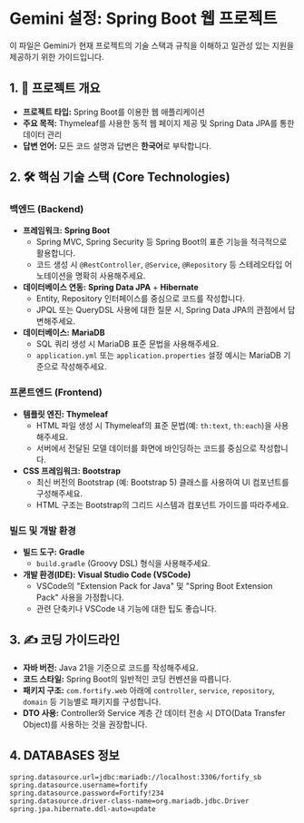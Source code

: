 # Gemini 설정: Spring Boot 웹 프로젝트

이 파일은 Gemini가 현재 프로젝트의 기술 스택과 규칙을 이해하고 일관성 있는 지원을 제공하기 위한 가이드입니다.

## 1. 📜 프로젝트 개요
- **프로젝트 타입:** Spring Boot를 이용한 웹 애플리케이션
- **주요 목적:** Thymeleaf를 사용한 동적 웹 페이지 제공 및 Spring Data JPA를 통한 데이터 관리
- **답변 언어:** 모든 코드 설명과 답변은 **한국어**로 부탁합니다.

## 2. 🛠️ 핵심 기술 스택 (Core Technologies)

### 백엔드 (Backend)
- **프레임워크:** **Spring Boot**
  - Spring MVC, Spring Security 등 Spring Boot의 표준 기능을 적극적으로 활용합니다.
  - 코드 생성 시 `@RestController`, `@Service`, `@Repository` 등 스테레오타입 어노테이션을 명확히 사용해주세요.
- **데이터베이스 연동:** **Spring Data JPA** + **Hibernate**
  - Entity, Repository 인터페이스를 중심으로 코드를 작성합니다.
  - JPQL 또는 QueryDSL 사용에 대한 질문 시, Spring Data JPA의 관점에서 답변해주세요.
- **데이터베이스:** **MariaDB**
  - SQL 쿼리 생성 시 MariaDB 표준 문법을 사용해주세요.
  - `application.yml` 또는 `application.properties` 설정 예시는 MariaDB 기준으로 작성해주세요.

### 프론트엔드 (Frontend)
- **템플릿 엔진:** **Thymeleaf**
  - HTML 파일 생성 시 Thymeleaf의 표준 문법(예: `th:text`, `th:each`)을 사용해주세요.
  - 서버에서 전달된 모델 데이터를 화면에 바인딩하는 코드를 중심으로 작성합니다.
- **CSS 프레임워크:** **Bootstrap**
  - 최신 버전의 Bootstrap (예: Bootstrap 5) 클래스를 사용하여 UI 컴포넌트를 구성해주세요.
  - HTML 구조는 Bootstrap의 그리드 시스템과 컴포넌트 가이드를 따라주세요.

### 빌드 및 개발 환경
- **빌드 도구:** **Gradle**
  - `build.gradle` (Groovy DSL) 형식을 사용해주세요.
- **개발 환경(IDE):** **Visual Studio Code (VSCode)**
  - VSCode의 "Extension Pack for Java" 및 "Spring Boot Extension Pack" 사용을 가정합니다.
  - 관련 단축키나 VSCode 내 기능에 대한 팁도 좋습니다.

## 3. ✍️ 코딩 가이드라인
- **자바 버전:** Java 21을 기준으로 코드를 작성해주세요.
- **코드 스타일:** Spring Boot의 일반적인 코딩 컨벤션을 따릅니다.
- **패키지 구조:** `com.fortify.web` 아래에 `controller`, `service`, `repository`, `domain` 등 기능별로 패키지를 구성합니다.
- **DTO 사용:** Controller와 Service 계층 간 데이터 전송 시 DTO(Data Transfer Object)를 사용하는 것을 권장합니다.

## 4. DATABASES 정보
```
spring.datasource.url=jdbc:mariadb://localhost:3306/fortify_sb
spring.datasource.username=fortify
spring.datasource.password=Fortify!234
spring.datasource.driver-class-name=org.mariadb.jdbc.Driver
spring.jpa.hibernate.ddl-auto=update
```
